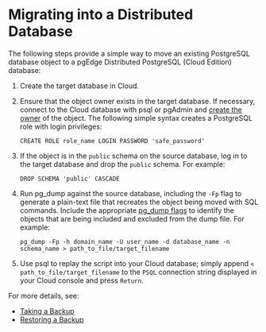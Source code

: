 # Migrating into a Distributed Database

The following steps provide a simple way to move an existing PostgreSQL database object to a pgEdge Distributed PostgreSQL (Cloud Edition) database:

1. Create the target database in Cloud.
2. Ensure that the object owner exists in the target database. If necessary, connect to the Cloud database with psql or pgAdmin and [create the owner](https://www.postgresql.org/docs/current/sql-createrole.html) of the object. The following simple syntax creates a PostgreSQL role with login privileges:

    `CREATE ROLE role_name LOGIN PASSWORD 'safe_password'`

3. If the object is in the `public` schema on the source database, log in to the target database and drop the `public` schema. For example:

    `DROP SCHEMA 'public' CASCADE`

4. Run pg_dump against the source database, including the `-Fp` flag to generate a plain-text file that recreates the object being moved with SQL commands. Include the appropriate [pg_dump flags](https://www.postgresql.org/docs/16/app-pgdump.html) to identify the objects that are being included and excluded from the dump file. For example:

    `pg_dump -Fp -h domain_name -U user_name -d database_name -n schema_name > path_to_file/target_filename`

5. Use psql to replay the script into your Cloud database; simply append `< path_to_file/target_filename` to the `PSQL` connection string displayed in your Cloud console and press `Return`.

For more details, see:

* [Taking a Backup](./backup.md)
* [Restoring a Backup](./restore.md)
